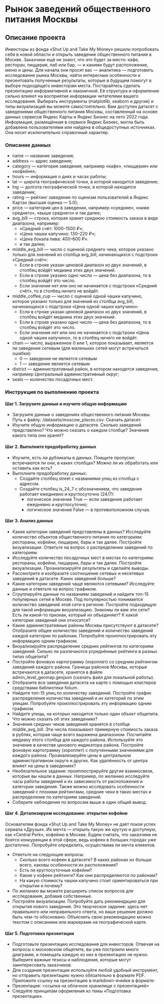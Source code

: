 # Рынок заведений общественного питания Москвы

## Описание проекта
Инвесторы из фонда «Shut Up and Take My Money» решили попробовать себя в новой области и открыть заведение общественного питания в Москве. Заказчики ещё не знают, что это будет за место: кафе, ресторан, пиццерия, паб или бар, — и какими будут расположение, меню и цены.
Для начала они просят вас — аналитика — подготовить исследование рынка Москвы, найти интересные особенности и презентовать полученные результаты, которые в будущем помогут в выборе подходящего инвесторам места.
Постарайтесь сделать презентацию информативной и лаконичной. Её структура и оформление сильно влияют на восприятие информации читателями вашего исследования. Выбирать инструменты (matplotlib, seaborn и другие) и типы визуализаций вы можете самостоятельно.
Вам доступен датасет с заведениями общественного питания Москвы, составленный на основе данных сервисов Яндекс Карты и Яндекс Бизнес на лето 2022 года. Информация, размещённая в сервисе Яндекс Бизнес, могла быть добавлена пользователями или найдена в общедоступных источниках. Она носит исключительно справочный характер.

### Описание данных

- name — название заведения;
- address — адрес заведения;
- category — категория заведения, например «кафе», «пиццерия» или «кофейня»;
- hours — информация о днях и часах работы;
- lat — широта географической точки, в которой находится заведение;
- lng — долгота географической точки, в которой находится заведение;
- rating — рейтинг заведения по оценкам пользователей в Яндекс Картах (высшая оценка — 5.0);
- price — категория цен в заведении, например «средние», «ниже среднего», «выше среднего» и так далее;
- avg_bill — строка, которая хранит среднюю стоимость заказа в виде диапазона, например:
    - «Средний счёт: 1000–1500 ₽»;
    - «Цена чашки капучино: 130–220 ₽»;
    - «Цена бокала пива: 400–600 ₽».
    - и так далее;
- middle_avg_bill — число с оценкой среднего чека, которое указано только для значений из столбца avg_bill, начинающихся с подстроки «Средний счёт»:
    - Если в строке указан ценовой диапазон из двух значений, в столбец войдёт медиана этих двух значений.
    - Если в строке указано одно число — цена без диапазона, то в столбец войдёт это число.
    - Если значения нет или оно не начинается с подстроки «Средний счёт», то в столбец ничего не войдёт.
- middle_coffee_cup — число с оценкой одной чашки капучино, которое указано только для значений из столбца avg_bill, начинающихся с подстроки «Цена одной чашки капучино»:
    - Если в строке указан ценовой диапазон из двух значений, в столбец войдёт медиана этих двух значений.
    - Если в строке указано одно число — цена без диапазона, то в столбец войдёт это число.
    - Если значения нет или оно не начинается с подстроки «Цена одной чашки капучино», то в столбец ничего не войдёт.
- chain — число, выраженное 0 или 1, которое показывает, является ли заведение сетевым (для маленьких сетей могут встречаться ошибки):
    - 0 — заведение не является сетевым
    - 1 — заведение является сетевым
- district — административный район, в котором находится заведение, например Центральный административный округ;
- seats — количество посадочных мест.

### Инструкция по выполнению проекта

#### Шаг 1. Загрузите данные и изучите общую информацию
- Загрузите данные о заведениях общественного питания Москвы.
Путь к файлу: /datasets/moscow_places.csv. Скачать датасет.
- Изучите общую информацию о датасете. Сколько заведений представлено? Что можно сказать о каждом столбце? Значения какого типа они хранят?

#### Шаг 2. Выполните предобработку данных
- Изучите, есть ли дубликаты в данных. Поищите пропуски: встречаются ли они, в каких столбцах? Можно ли их обработать или оставить как есть?
- Выполните предобработку данных:
    - Создайте столбец street с названиями улиц из столбца с адресом.
    - Создайте столбец is_24_7 с обозначением, что заведение работает ежедневно и круглосуточно (24/7):
        - логическое значение True — если заведение работает ежедневно и круглосуточно;
        - логическое значение False — в противоположном случае.
        
#### Шаг 3. Анализ данных
- Какие категории заведений представлены в данных? Исследуйте количество объектов общественного питания по категориям: рестораны, кофейни, пиццерии, бары и так далее. Постройте визуализации. Ответьте на вопрос о распределении заведений по категориям.
- Исследуйте количество посадочных мест в местах по категориям: рестораны, кофейни, пиццерии, бары и так далее. Постройте визуализации. Проанализируйте результаты и сделайте выводы.
- Рассмотрите и изобразите соотношение сетевых и несетевых заведений в датасете. Каких заведений больше?
- Какие категории заведений чаще являются сетевыми? Исследуйте данные и ответьте на вопрос графиком.
- Сгруппируйте данные по названиям заведений и найдите топ-15 популярных сетей в Москве. Под популярностью понимается количество заведений этой сети в регионе. Постройте подходящую для такой информации визуализацию. Знакомы ли вам эти сети? Есть ли какой-то признак, который их объединяет? К какой категории заведений они относятся?
- Какие административные районы Москвы присутствуют в датасете? Отобразите общее количество заведений и количество заведений каждой категории по районам. Попробуйте проиллюстрировать эту информацию одним графиком.
- Визуализируйте распределение средних рейтингов по категориям заведений. Сильно ли различаются усреднённые рейтинги в разных типах общепита?
- Постройте фоновую картограмму (хороплет) со средним рейтингом заведений каждого района. Границы районов Москвы, которые встречаются в датасете, хранятся в файле admin_level_geomap.geojson (скачать файл для локальной работы).
- Отобразите все заведения датасета на карте с помощью кластеров средствами библиотеки folium.
- Найдите топ-15 улиц по количеству заведений. Постройте график распределения количества заведений и их категорий по этим улицам. Попробуйте проиллюстрировать эту информацию одним графиком.
- Найдите улицы, на которых находится только один объект общепита. Что можно сказать об этих заведениях?
- Значения средних чеков заведений хранятся в столбце middle_avg_bill. Эти числа показывают примерную стоимость заказа в рублях, которая чаще всего выражена диапазоном. Посчитайте медиану этого столбца для каждого района. Используйте это значение в качестве ценового индикатора района. Постройте фоновую картограмму (хороплет) с полученными значениями для каждого района. Проанализируйте цены в центральном административном округе и других. Как удалённость от центра влияет на цены в заведениях?
- Необязательное задание: проиллюстрируйте другие взаимосвязи, которые вы нашли в данных. Например, по желанию исследуйте часы работы заведений и их зависимость от расположения и категории заведения. Также можно исследовать особенности заведений с плохими рейтингами, средние чеки в таких местах и распределение по категориям заведений.
- Соберите наблюдения по вопросам выше в один общий вывод.

#### Шаг 4. Детализируем исследование: открытие кофейни
Основателям фонда «Shut Up and Take My Money» не даёт покоя успех сериала «Друзья». Их мечта — открыть такую же крутую и доступную, как «Central Perk», кофейню в Москве. Будем считать, что заказчики не боятся конкуренции в этой сфере, ведь кофеен в больших городах уже достаточно. Попробуйте определить, осуществима ли мечта клиентов.
- Ответьте на следующие вопросы:
    - Сколько всего кофеен в датасете? В каких районах их больше всего, каковы особенности их расположения?
    - Есть ли круглосуточные кофейни?
    - Какие у кофеен рейтинги? Как они распределяются по районам?
    - На какую стоимость чашки капучино стоит ориентироваться при открытии и почему?
- По желанию вы можете расширить список вопросов для исследования, добавив собственные.
- Постройте визуализации. Попробуйте дать рекомендацию для открытия нового заведения. Это творческое задание: здесь нет правильного или неправильного ответа, но ваше решение должно быть чем-то обосновано. Объяснить свою рекомендацию можно текстом с описанием или маркерами на географической карте.

#### Шаг 5. Подготовка презентации
- Подготовьте презентацию исследования для инвесторов. Отвечая на вопросы о московском общепите, вы уже построили много диаграмм, и помещать каждую из них в презентацию не нужно. Выберите важные тезисы и наблюдения, которые могут заинтересовать заказчиков. 
- Для создания презентации используйте любой удобный инструмент, но отправить презентацию нужно обязательно в формате PDF. Приложите ссылку на презентацию в markdown-ячейке в формате:
- Презентация: <ссылка на облачное хранилище с презентацией> 
- Следуйте принципам оформления из темы «Подготовка презентации».
